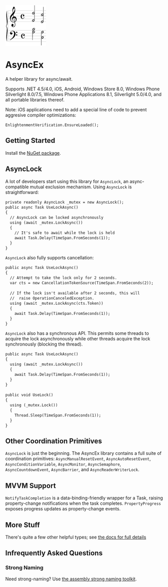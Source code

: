 ![Logo](AsyncEx.128.png)

# AsyncEx

A helper library for async/await.

Supports .NET 4.5/4.0, iOS, Android, Windows Store 8.0, Windows Phone Silverlight 8.0/7.5, Windows Phone Applications 8.1, Silverlight 5.0/4.0, and all portable libraries thereof.

Note: iOS applications need to add a special line of code to prevent aggresive compiler optimizations:

    EnlightenmentVerification.EnsureLoaded();

## Getting Started

Install the [NuGet package](http://www.nuget.org/packages/Nito.AsyncEx).

## AsyncLock

A lot of developers start using this library for `AsyncLock`, an async-compatible mutual exclusion mechanism. Using `AsyncLock` is straightforward:

    private readonly AsyncLock _mutex = new AsyncLock();
    public async Task UseLockAsync()
    {
      // AsyncLock can be locked asynchronously
      using (await _mutex.LockAsync())
      {
        // It's safe to await while the lock is held
        await Task.Delay(TimeSpan.FromSeconds(1));
      }
    }

`AsyncLock` also fully supports cancellation:

    public async Task UseLockAsync()
    {
      // Attempt to take the lock only for 2 seconds.
      var cts = new CancellationTokenSource(TimeSpan.FromSeconds(2));
      
      // If the lock isn't available after 2 seconds, this will
      //  raise OperationCanceledException.
      using (await _mutex.LockAsync(cts.Token))
      {
        await Task.Delay(TimeSpan.FromSeconds(1));
      }
    }

`AsyncLock` also has a synchronous API. This permits some threads to acquire the lock asynchronously while other threads acquire the lock synchronously (blocking the thread).

    public async Task UseLockAsync()
    {
      using (await _mutex.LockAsync())
      {
        await Task.Delay(TimeSpan.FromSeconds(1));
      }
    }

    public void UseLock()
    {
      using (_mutex.Lock())
      {
        Thread.Sleep(TimeSpan.FromSeconds(1));
      }
    }

## Other Coordination Primitives

`AsyncLock` is just the beginning. The AsyncEx library contains a full suite of coordination primitives: `AsyncManualResetEvent`, `AsyncAutoResetEvent`, `AsyncConditionVariable`, `AsyncMonitor`, `AsyncSemaphore`, `AsyncCountdownEvent`, `AsyncBarrier`, and `AsyncReaderWriterLock`.

## MVVM Support

`NotifyTaskCompletion` is a data-binding-friendly wrapper for a Task, raising property-change notifications when the task completes. `PropertyProgress` exposes progress updates as property-change events.

## More Stuff

There's quite a few other helpful types; see [the docs for full details](doc/Home.md)

## Infrequently Asked Questions

### Strong Naming

Need strong-naming? Use [the assembly strong naming toolkit](https://www.nuget.org/packages/Nivot.StrongNaming/1.0.4.2).
